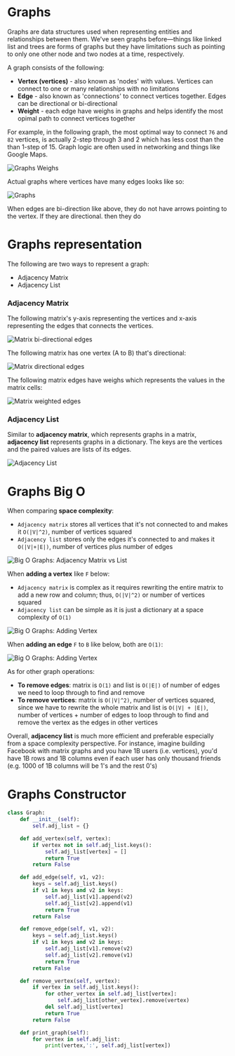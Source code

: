 # Graphs

Graphs are data structures used when representing entities and relationships between them. We've seen graphs before—things like linked list and trees are forms of graphs but they have limitations such as pointing to only one other node and two nodes at a time, respectively.

A graph consists of the following:

- **Vertex (vertices)** - also known as 'nodes' with values. Vertices can connect to one or many relationships with no limitations
- **Edge** - also known as 'connections' to connect vertices together. Edges can be directional or bi-directional
- **Weight** - each edge have weighs in graphs and helps identify the most opimal path to connect vertices together

For example, in the following graph, the most optimal way to connect `76` and `82` vertices, is actually 2-step through 3 and 2 which has less cost than the than 1-step of 15. Graph logic are often used in networking and things like Google Maps.

![Graphs Weighs](./graph-weighs.png)

Actual graphs where vertices have many edges looks like so:

![Graphs](./graphs.png)

When edges are bi-direction like above, they do not have arrows pointing to the vertex. If they are directional. then they do

# Graphs representation

The following are two ways to represent a graph:

- Adjacency Matrix
- Adjacency List

### Adjacency Matrix

The following matrix's y-axis representing the vertices and x-axis representing the edges that connects the vertices.

![Matrix bi-directional edges](./matrix_bidirectional.png)

The following matrix has one vertex (A to B) that's directional:

![Matrix directional edges](./matrix_directional.png)

The following matrix edges have weighs which represents the values in the matrix cells:

![Matrix weighted edges](./matrix_weighted.png)

### Adjacency List

Similar to **adjacency matrix**, which represents graphs in a matrix, **adjacency list** represents graphs in a dictionary. The keys are the vertices and the paired values are lists of its edges.

![Adjacency List](./adjacency_list.png)

# Graphs Big O

When comparing **space complexity**:

- `Adjacency matrix` stores all vertices that it's not connected to and makes it `O(|V|^2)`, number of vertices squared
- `Adjacency list` stores only the edges it's connected to and makes it `O(|V|+|E|)`, number of vertices plus number of edges

![Big O Graphs: Adjacency Matrix vs List](./matrix_v_list.png)

When **adding a vertex** like `F` below:

- `Adjacency matrix` is complex as it requires rewriting the entire matrix to add a new row and column; thus, `O(|V|^2)` or number of vertices squared
- `Adjacency list` can be simple as it is just a dictionary at a space complexity of `O(1)`

![Big O Graphs: Adding Vertex](./matrix_v_list_add_vertex.png)

When **adding an edge** `F` to `B` like below, both are `O(1)`:

![Big O Graphs: Adding Vertex](./matrix_v_list_add_edge.png)

As for other graph operations:

- **To remove edges**: matrix is `O(1)` and list is `O(|E|)` of number of edges we need to loop through to find and remove
- **To remove vertices**: matrix is `O(|V|^2)`, number of vertices squared, since we have to rewrite the whole matrix and list is `O(|V| + |E|)`, number of vertices + number of edges to loop through to find and remove the vertex as the edges in other vertices

Overall, **adjacency list** is much more efficient and preferable especially from a space complexity perspective. For instance, imagine building Facebook with matrix graphs and you have 1B users (i.e. vertices), you'd have 1B rows and 1B columns even if each user has only thousand friends (e.g. 1000 of 1B columns will be 1's and the rest 0's)

# Graphs Constructor

```python
class Graph:
    def __init__(self):
        self.adj_list = {}

    def add_vertex(self, vertex):
        if vertex not in self.adj_list.keys():
            self.adj_list[vertex] = []
            return True
        return False

    def add_edge(self, v1, v2):
        keys = self.adj_list.keys()
        if v1 in keys and v2 in keys:
            self.adj_list[v1].append(v2)
            self.adj_list[v2].append(v1)
            return True
        return False

    def remove_edge(self, v1, v2):
        keys = self.adj_list.keys()
        if v1 in keys and v2 in keys:
            self.adj_list[v1].remove(v2)
            self.adj_list[v2].remove(v1)
            return True
        return False

    def remove_vertex(self, vertex):
        if vertex in self.adj_list.keys():
            for other_vertex in self.adj_list[vertex]:
                self.adj_list[other_vertex].remove(vertex)
            del self.adj_list[vertex]
            return True
        return False

    def print_graph(self):
        for vertex in self.adj_list:
            print(vertex,':', self.adj_list[vertex])
```
